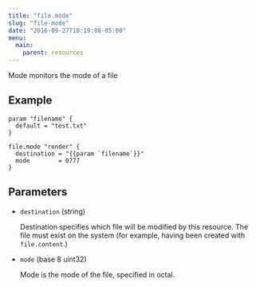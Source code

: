 ```yaml
---
title: "file.mode"
slug: "file-mode"
date: "2016-09-27T18:19:08-05:00"
menu:
  main:
    parent: resources
---
```



Mode monitors the mode of a file


## Example

```hcl
param "filename" {
  default = "test.txt"
}

file.mode "render" {
  destination = "{{param `filename`}}"
  mode        = 0777
}

```


## Parameters

- `destination` (string)

  Destination specifies which file will be modified by this resource. The
file must exist on the system (for example, having been created with
`file.content`.)

- `mode` (base 8 uint32)

  Mode is the mode of the file, specified in octal.


